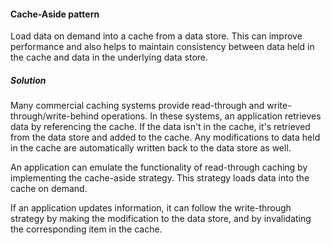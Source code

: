 #### Cache-Aside pattern

Load data on demand into a cache from a data store. This can improve performance and also helps to maintain consistency between data held in the cache and data in the underlying data store.

##### Solution
Many commercial caching systems provide read-through and write-through/write-behind operations. In these systems, an application retrieves data by referencing the cache. If the data isn't in the cache, it's retrieved from the data store and added to the cache. Any modifications to data held in the cache are automatically written back to the data store as well.

An application can emulate the functionality of read-through caching by implementing the cache-aside strategy. 
This strategy loads data into the cache on demand. 

If an application updates information, it can follow the write-through strategy by making the modification to the data store, and by invalidating the corresponding item in the cache. 
